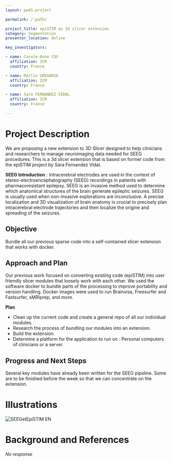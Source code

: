 ```yaml
---
layout: pw41-project

permalink: /:path/

project_title: epiSTIM as 3d slicer extension
category: Segmentation
presenter_location: Online

key_investigators:

- name: Carole-Anne COS
  affiliation: ICM
  country: France

- name: Martin GREGORIO
  affiliation: ICM
  country: France

- name: Sara FERNANDEZ VIDAL
  affiliation: ICM
  country: France

---
```


# Project Description

<!-- Add a short paragraph describing the project. -->


We are proposing a new extension to 3D Slicer designed to help clinicians and researchers to manage neuroimaging data needed for SEEG procedures. This is a 3d slicer extension that is based on former code from the epiSTIM project by Sara Fernandez Vidal.

**SEEG Introduction** : Intracerebral electrodes are used in the context of stereo-electroencephalography (SEEG) recordings in patients with pharmacoresistant epilepsy. SEEG is an invasive method used to determine which anatomical structures of the brain generate epileptic seizures. SEEG is usually used when non-invasive explorations are inconclusive. A precise localization and 3D visualization of brain anatomy is crucial to precisely plan intracerebral electrode trajectories and then localize the origine and spreading of the seizures. 




## Objective

<!-- Describe here WHAT you would like to achieve (what you will have as end result). -->


Bundle all our previous sparse code into a self-contained slicer extension that works with docker.




## Approach and Plan

<!-- Describe here HOW you would like to achieve the objectives stated above. -->

Our previous work focused on converting existing code (epiSTIM) into user friendly slicer modules that loosely work with each other. We used the software docker to bundle parts of the processing to improve portability and version handling. Docker images were used to run Brainvisa, Freesurfer and Fastsurfer, sMRIprep, and more.

**Plan**
- Clean up the current code and create a general repo of all our individual modules. 
- Research the process of bundling our modules into an extension. 
- Build the extension.
- Determine a platform for the application to run on : Personal computers of clinicians or a server.




## Progress and Next Steps

<!-- Update this section as you make progress, describing of what you have ACTUALLY DONE.
     If there are specific steps that you could not complete then you can describe them here, too. -->


Several key modules have already been written for the SEEG pipeline. Some are to be finished before the week so that we can concentrate on the extension.




# Illustrations

<!-- Add pictures and links to videos that demonstrate what has been accomplished. -->


![SEEGetEpiSTIM EN](https://github.com/NA-MIC/ProjectWeek/assets/45314202/08031a72-d90d-45e1-a7a1-76a281b43e6f)




# Background and References

<!-- If you developed any software, include link to the source code repository.
     If possible, also add links to sample data, and to any relevant publications. -->


_No response_

